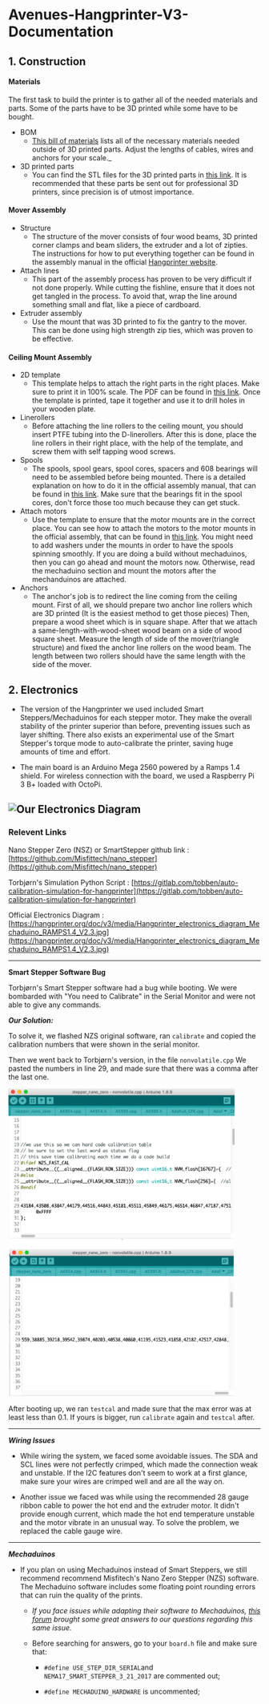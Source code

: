 # Avenues-Hangprinter-V3-Documentation

## **1. Construction**

#### Materials

The first task to build the printer is to gather all of the needed materials and parts. Some of the parts have to be 3D printed while some have to be bought.

- BOM
  - [This bill of materials](https://docs.google.com/spreadsheets/d/1lOPZoF1P2OSdJcijZRVrwAEVFh3LLAnf6-s6k-hlbZU/edit?usp=sharing) lists all of the necessary materials needed outside of 3D printed parts. Adjust the lengths of cables, wires and anchors for your scale._
- 3D printed parts
  - You can find the STL files for the 3D printed parts in [this link](https://drive.google.com/drive/folders/1kiN-LbARLsxLX0qtUebhP6p249WNFrtA). It is recommended that these parts be sent out for professional 3D printers, since precision is of utmost importance.

#### Mover Assembly

- Structure
  - The structure of the mover consists of four wood beams, 3D printed corner clamps and beam sliders, the extruder and a lot of zipties. The instructions for how to put everything together can be found in the assembly manual in the official [Hangprinter website](https://hangprinter.org/doc/v3/).
- Attach lines
  - This part of the assembly process has proven to be very difficult if not done properly. While cutting the fishline, ensure that it does not get tangled in the process. To avoid that, wrap the line around something small and flat, like a piece of cardboard.
- Extruder assembly
  - Use the mount that was 3D printed to fix the gantry to the mover. This can be done using high strength zip ties, which was proven to be effective.

#### Ceiling Mount Assembly

- 2D template
  - This template helps to attach the right parts in the right places. Make sure to print it in 100% scale. The PDF can be found in [this link](https://gitlab.com/tobben/hangprinter/blob/Openscad_version_3/layout_a4.pdf). Once the template is printed, tape it together and use it to drill holes in your wooden plate.
- Linerollers
  - Before attaching the line rollers to the ceiling mount, you should insert PTFE tubing into the D-linerollers. After this is done, place the line rollers in their right place, with the help of the template, and screw them with self tapping wood screws.
- Spools
  - The spools, spool gears, spool cores, spacers and 608 bearings will need to be assembled before being mounted. There is a detailed explanation on how to do it in the official assembly manual, that can be found in [this link](https://hangprinter.org/doc/v3/). Make sure that the bearings fit in the spool cores, don't force those too much because they can get stuck.
- Attach motors
  - Use the template to ensure that the motor mounts are in the correct place. You can see how to attach the motors to the motor mounts in the official assembly, that can be found in [this link](https://hangprinter.org/doc/v3/). You might need to add washers under the mounts in order to have the spools spinning smoothly. If you are doing a build without mechaduinos, then you can go ahead and mount the motors now. Otherwise, read the mechaduino section and mount the motors after the mechanduinos are attached.
- Anchors
  - The anchor's job is to redirect the line coming from the ceiling mount. First of all, we should prepare two anchor line rollers which are 3D printed (It is the easiest method to get those pieces) Then, prepare a wood sheet which is in square shape. After that we attach a same-length-with-wood-sheet wood beam on a side of wood square sheet. Measure the length of side of the mover(triangle structure) and fixed the anchor line rollers on the wood beam. The length between two rollers should have the same length with the side of the mover.

## **2. Electronics**

- The version of the Hangprinter we used included Smart Steppers/Mechaduinos for each stepper motor. They make the overall stability of the printer superior than before, preventing issues such as layer shifting. There also exists an experimental use of the Smart Stepper's torque mode to auto-calibrate the printer, saving huge amounts of time and effort.
  >
- The main board is an Arduino Mega 2560 powered by a Ramps 1.4 shield. For wireless connection with the board, we used a Raspberry Pi 3 B+ loaded with OctoPi.

![Our Electronics Diagram](/Schematics.jpg)
---

### **Relevent Links**

Nano Stepper Zero (NSZ) or SmartStepper github link : [https://github.com/Misfittech/nano_stepper](https://github.com/Misfittech/nano_stepper)

Torbjørn's Simulation Python Script : [https://gitlab.com/tobben/auto-calibration-simulation-for-hangprinter](https://gitlab.com/tobben/auto-calibration-simulation-for-hangprinter)

Official Electronics Diagram : [https://hangprinter.org/doc/v3/media/Hangprinter_electronics_diagram_Mechaduino_RAMPS1.4_V2.3.jpg](https://hangprinter.org/doc/v3/media/Hangprinter_electronics_diagram_Mechaduino_RAMPS1.4_V2.3.jpg)

---

**Smart Stepper Software Bug**

Torbjørn's Smart Stepper software had a bug while booting. We were bombarded with "You need to Calibrate" in the Serial Monitor and were not able to give any commands.

**_Our Solution:_**

To solve it, we flashed NZS original software, ran `calibrate` and copied the calibration numbers that were shown in the serial monitor.

Then we went back to Torbjørn's version, in the file `nonvolatile.cpp` We pasted the numbers in line 29, and made sure that there was a comma after the last one.

![Numbers](/CalNumbers.png)

After booting up, we ran `testcal` and made sure that the max error was at least less than 0.1. If yours is bigger, run `calibrate` again and `testcal` after.

---

**_Wiring Issues_**

- While wiring the system, we faced some avoidable issues. The SDA and SCL lines were not perfectly crimped, which made the connection weak and unstable. If the I2C features don't seem to work at a first glance, make sure your wires are crimped well and are all the way on.
  >
- Another issue we faced was while using the recommended 28 gauge ribbon cable to power the hot end and the extruder motor. It didn't provide enough current, which made the hot end temperature unstable and the motor vibrate in an unusual way. To solve the problem, we replaced the cable gauge wire.

---

**_Mechaduinos_**

- If you plan on using Mechaduinos instead of Smart Steppers, we still recommend recommend Misfitech's Nano Zero Stepper (NZS) software. The Mechaduino software includes some floating point rounding errors that can ruin the quality of the prints.

  - _If you face issues while adapting their software to Mechaduinos, [this forum](https://groups.google.com/forum/#!topic/mechaduino/Fbc_Kod7Rqo) brought some great answers to our questions regarding this same issue._
    >
  - Before searching for answers, go to your `board.h` file and make sure that:

    - `#define USE_STEP_DIR_SERIAL`and `NEMA17_SMART_STEPPER_3_21_2017` are commented out;

    - `#define MECHADUINO_HARDWARE` is uncommented;

